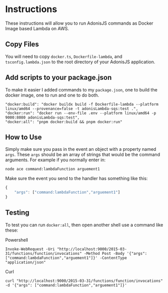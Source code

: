 # Instructions
These instructions will allow you to run AdonisJS commands as Docker Image based Lambda on AWS.

## Copy Files
You will need to copy `docker.ts`, `Dockerfile-lambda`, and `tsconfig.lambda.json` to 
the root directory of your AdonisJS application.

## Add scripts to your package.json
To make it easier I added commands to my `package.json`, one to build the docker image, one to
run and one to do both.
```
"docker:build": "docker buildx build -f Dockerfile-lambda --platform linux/amd64 --provenance=false -t adonisLambda-sqs:test .",
"docker:run": "docker run --env-file .env --platform linux/amd64 -p 9000:8080 adonisLambda-sqs:test",
"docker:all": "pnpm docker:build && pnpm docker:run"
```

## How to Use
Simply make sure you pass in the event an object with a property named `args`. These `args` should be
an array of strings that would be the command arguments. For example if you normally enter in:
```shell
node ace command:lambdaFunction arguement1
```
Make sure the event you send to the handler has something like this:
```js
{
    "args": ["command:lambdaFunction","arguement1"]
}
```

## Testing
To test you can run `docker:all`, then open another shell use a command like these:

Powershell
```shell
Invoke-WebRequest -Uri "http://localhost:9000/2015-03-31/functions/function/invocations" -Method Post -Body '{"args": ["command:lambdaFunction","arguement1"]}' -ContentType "application/json"
```
Curl
```shell
curl "http://localhost:9000/2015-03-31/functions/function/invocations" -d '{"args": ["command:lambdaFunction","arguement1"]}'
```
